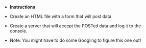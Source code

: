 * **Instructions**

* Create an HTML file with a form that will post data.
* Create a server that will accept the POSTed data and log it to the console.
* Note: You might have to do some Googling to figure this one out!
